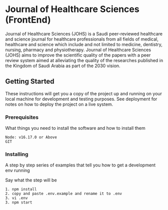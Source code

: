 # Journal of Healthcare Sciences (FrontEnd) #

Journal of Healthcare Sciences (JOHS) is a Saudi peer-reviewed healthcare and science journal for healthcare professionals from all fields of medical, healthcare and science which include and not limited to medicine, dentistry, nursing, pharmacy and physiotherapy. Journal of Healthcare Sciences (JOHS) aims to improve the scientific quality of the papers with a peer review system aimed at alleviating the quality of the researches published in the Kingdom of Saudi Arabia as part of the 2030 vision.

## Getting Started

These instructions will get you a copy of the project up and running on your local machine for development and testing purposes. See deployment for notes on how to deploy the project on a live system.

### Prerequisites


What things you need to install the software and how to install them

```
Node: v16.17.0 or Above
GIT
```

### Installing ###

A step by step series of examples that tell you how to get a development env running

Say what the step will be

```
1. npm install
2. copy and paste .env.example and rename it to .env
3. vi .env
3. npm start
```
